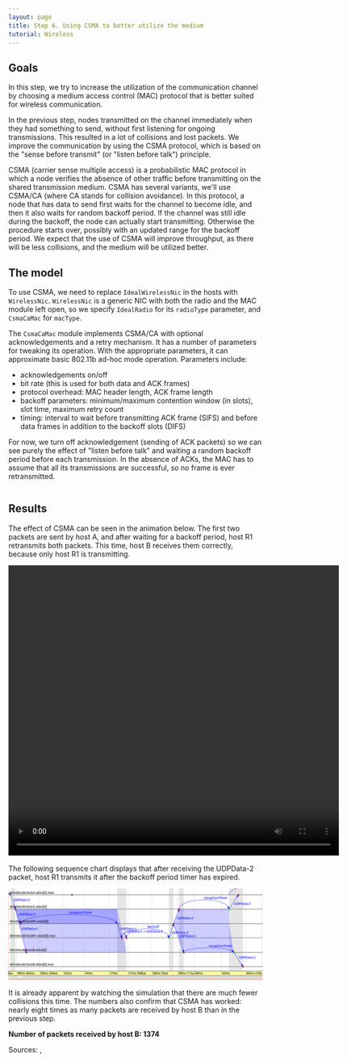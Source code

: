 ```yaml
---
layout: page
title: Step 6. Using CSMA to better utilize the medium
tutorial: Wireless
---
```


## Goals

In this step, we try to increase the utilization of the communication
channel by choosing a medium access control (MAC) protocol that is better
suited for wireless communication.

In the previous step, nodes transmitted on the channel immediately when
they had something to send, without first listening for ongoing
transmissions. This resulted in a lot of collisions and lost packets.
We improve the communication by using the CSMA protocol, which is based
on the "sense before transmit" (or "listen before talk") principle.

CSMA (carrier sense multiple access) is a probabilistic MAC protocol in
which a node verifies the absence of other traffic before transmitting on
the shared transmission medium. CSMA has several variants, we'll use
CSMA/CA (where CA stands for collision avoidance). In this protocol, a node
that has data to send first waits for the channel to become idle, and then
it also waits for random backoff period. If the channel was still idle
during the backoff, the node can actually start transmitting. Otherwise the
procedure starts over, possibly with an updated range for the backoff
period. We expect that the use of CSMA will improve throughput, as there
will be less collisions, and the medium will be utilized better.

## The model

To use CSMA, we need to replace `IdealWirelessNic` in the hosts with
`WirelessNic`. `WirelessNic` is a generic NIC with both the radio and
the MAC module left open, so we specify `IdealRadio` for its `radioType`
parameter, and `CsmaCaMac` for `macType`.

The `CsmaCaMac` module implements CSMA/CA with optional acknowledgements
and a retry mechanism. It has a number of parameters for tweaking its
operation. With the appropriate parameters, it can approximate basic
802.11b ad-hoc mode operation. Parameters include:

- acknowledgements on/off
- bit rate (this is used for both data and ACK frames)
- protocol overhead: MAC header length, ACK frame length
- backoff parameters: minimum/maximum contention window (in slots),
  slot time, maximum retry count
- timing: interval to wait before transmitting ACK frame (SIFS) and before data
  frames in addition to the backoff slots (DIFS)

For now, we turn off acknowledgement (sending of ACK packets) so we can see
purely the effect of "listen before talk" and waiting a random backoff
period before each transmission. In the absence of ACKs, the MAC has to
assume that all its transmissions are successful, so no frame is ever
retransmitted.

<p><pre class="snippet" src="../omnetpp.ini" from="\[Config Wireless06\]" until="####"></pre></p>

## Results

The effect of CSMA can be seen in the animation below. The first two packets are sent by host A,
and after waiting for a backoff period, host R1 retransmits both packets. This time,
host B receives them correctly, because only host R1 is transmitting.

<p><video autoplay loop controls onclick="this.paused ? this.play() : this.pause();" src="wireless-step6-1.mp4" width="655" height="575"></video></p>
<!--internal video recording, playback speed 0.72 -->

The following sequence chart displays that after receiving the UDPData-2 packet,
host R1 transmits it after the backoff period timer has expired.

<img class="screen" src="wireless-step6-seq-3.png" width="900px">

It is already apparent by watching the simulation that there are much fewer
collisions this time. The numbers also confirm that CSMA has worked: nearly
eight times as many packets are received by host B than in the previous step.

**Number of packets received by host B: 1374**

Sources: <a srcfile="../omnetpp.ini" />, <a srcfile="../WirelessB.ned" />

